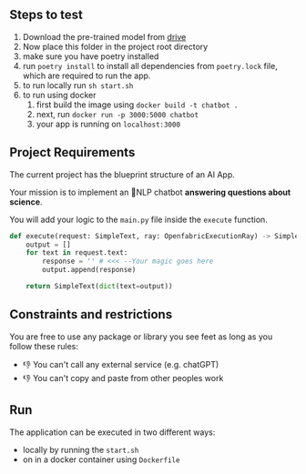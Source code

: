 ## Steps to test
1. Download the pre-trained model from [drive](https://drive.google.com/drive/folders/1OBRAIGMLTM6rckZLY-0vmKPsWeu2JUOn?usp=share_link)
2. Now place this folder in the project root directory
3. make sure you have poetry installed
4. run `poetry install` to install all dependencies from `poetry.lock` file, which are required to run the app.
5. to run locally run `sh start.sh`
6. to run using docker
    1. first build the image using `docker build -t chatbot .`
    2. next, run `docker run -p 3000:5000 chatbot`
    3. your app is running on `localhost:3000`

## Project Requirements
The current project has the blueprint structure of an AI App. 

Your mission is to implement an 💬NLP chatbot **answering questions about science**. 

You will add your logic to the `main.py` file inside the `execute` function. 
```python
def execute(request: SimpleText, ray: OpenfabricExecutionRay) -> SimpleText:
    output = []
    for text in request.text:        
        response = '' # <<< --Your magic goes here
        output.append(response)

    return SimpleText(dict(text=output))
```
## Constraints and restrictions
You are free to use any package or library you see feet as long as you follow these rules:
* 👎 You can't call any external service (e.g. chatGPT) 
* 👎 You can't copy and paste from other peoples work 

## Run
The application can be executed in two different ways:
* locally by running the `start.sh` 
* on in a docker container using `Dockerfile` 
